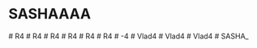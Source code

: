 # SASHAAAA
#   R 4  
 #   R 4  
 #   R 4  
 #   R 4  
 #   R 4  
 #   R 4  
 #   - 4  
 #   V l a d 4  
 #   V l a d 4  
 #   V l a d 4  
 #   S A S H A _  
 